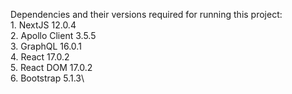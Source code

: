 Dependencies and their versions required for running this project:\
    1. NextJS 12.0.4\
    2. Apollo Client 3.5.5\
    3. GraphQL 16.0.1\
    4. React 17.0.2\
    5. React DOM 17.0.2\
    6. Bootstrap 5.1.3\